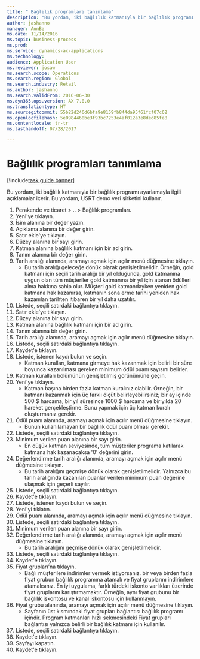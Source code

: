 ```yaml
--- 
title: " Bağlılık programları tanımlama"
description: "Bu yordam, iki bağlılık katmanıyla bir bağlılık programı ayarlamayla ilgili açıklamalar içerir."
author: jashanno
manager: AnnBe
ms.date: 11/14/2016
ms.topic: business-process
ms.prod: 
ms.service: dynamics-ax-applications
ms.technology: 
audience: Application User
ms.reviewer: josaw
ms.search.scope: Operations
ms.search.region: Global
ms.search.industry: Retail
ms.author: jashanno
ms.search.validFrom: 2016-06-30
ms.dyn365.ops.version: AX 7.0.0
ms.translationtype: HT
ms.sourcegitcommit: 55b22d246d6bfa9e8159fb844da95f61fcf07c62
ms.openlocfilehash: 5e0984460be3f93bc7253e4af012a3e8ded85fe8
ms.contentlocale: tr-tr
ms.lasthandoff: 07/28/2017

---
```

# <a name="define-loyalty-programs"></a> Bağlılık programları tanımlama

[!include[task guide banner](../includes/task-guide-banner.md)]

Bu yordam, iki bağlılık katmanıyla bir bağlılık programı ayarlamayla ilgili açıklamalar içerir. Bu yordam, USRT demo veri şirketini kullanır.

1. Perakende ve ticaret > .. > Bağlılık programları.
2. Yeni'ye tıklayın.
3. İsim alanına bir değer yazın.
4. Açıklama alanına bir değer girin.
5. Satır ekle'ye tıklayın.
6. Düzey alanına bir sayı girin.
7. Katman alanına bağlılık katmanı için bir ad girin.
8. Tanım alanına bir değer girin.
9. Tarih aralığı alanında, aramayı açmak için açılır menü düğmesine tıklayın.
    * Bu tarih aralığı geleceğe dönük olarak genişletilmelidir. Örneğin, gold katmanı için seçili tarih aralığı bir yıl olduğunda, gold katmanına uygun olan tüm müşteriler gold katmanına bir yıl için atanan ödülleri alma hakkına sahip olur. Müşteri gold katmandayken yeniden gold katmana hak kazanırsa, katmanın sona erme tarihi yeniden hak kazanılan tarihten itibaren bir yıl daha uzatılır.  
10. Listede, seçili satırdaki bağlantıya tıklayın.
11. Satır ekle'ye tıklayın.
12. Düzey alanına bir sayı girin.
13. Katman alanına bağlılık katmanı için bir ad girin.
14. Tanım alanına bir değer girin.
15. Tarih aralığı alanında, aramayı açmak için açılır menü düğmesine tıklayın.
16. Listede, seçili satırdaki bağlantıya tıklayın.
17. Kaydet'e tıklayın.
18. Listede, istenen kaydı bulun ve seçin.
    * Katman kuralları, katmana girmeye hak kazanmak için belirli bir süre boyunca kazanılması gereken minimum ödül puanı sayısını belirler.  
19. Katman kuralları bölümünün genişletilmiş görünümüne geçin.
20. Yeni'ye tıklayın.
    * Katman başına birden fazla katman kuralınız olabilir. Örneğin, bir katmanı kazanmak için üç farklı ölçüt belirleyebilirsiniz; bir ay içinde 500 $ harcama, bir yıl süresince 1000 $ harcama ve bir yılda 20 hareket gerçekleştirme. Bunu yapmak için üç katman kuralı oluşturmanız gerekir.  
21. Ödül puanı alanında, aramayı açmak için açılır menü düğmesine tıklayın.
    * Bunun kullanılamayan bir bağlılık ödül puanı olması gerekir.  
22. Listede, seçili satırdaki bağlantıya tıklayın.
23. Minimum verilen puan alanına bir sayı girin.
    * En düşük katman seviyesinde, tüm müşteriler programa katılarak katmana hak kazanacaksa '0' değerini girin.  
24. Değerlendirme tarih aralığı alanında, aramayı açmak için açılır menü düğmesine tıklayın.
    * Bu tarih aralığını geçmişe dönük olarak genişletilmelidir. Yalnızca bu tarih aralığında kazanılan puanlar verilen minimum puan değerine ulaşmak için geçerli sayılır.  
25. Listede, seçili satırdaki bağlantıya tıklayın.
26. Kaydet'e tıklayın.
27. Listede, istenen kaydı bulun ve seçin.
28. Yeni'yi tıklatın.
29. Ödül puanı alanında, aramayı açmak için açılır menü düğmesine tıklayın.
30. Listede, seçili satırdaki bağlantıya tıklayın.
31. Minimum verilen puan alanına bir sayı girin.
32. Değerlendirme tarih aralığı alanında, aramayı açmak için açılır menü düğmesine tıklayın.
    * Bu tarih aralığını geçmişe dönük olarak genişletilmelidir.  
33. Listede, seçili satırdaki bağlantıya tıklayın.
34. Kaydet'e tıklayın.
35. Fiyat grupları'na tıklayın.
    * Bağlı müşterilere indirimler vermek istiyorsanız. bir veya birden fazla fiyat grubun bağlılık programına atamalı ve fiyat gruplarını indirimlere atamalısınız. En iyi uygulama, farklı türdeki iskonto varlıkları üzerinde fiyat gruplarını karıştırmamaktır.  Örneğin, aynı fiyat grubunu bir bağlılık iskontosu ve kanal iskontosu için kullanmayın.  
36. Fiyat grubu alanında, aramayı açmak için açılır menü düğmesine tıklayın.
    * Sayfanın üst kısmındaki fiyat grupları bağlantısı bağlılık programı içindir. Program katmanları hızlı sekmesindeki Fiyat grupları bağlantısı yalnızca belirli bir bağlılık katmanı için kullanılır.  
37. Listede, seçili satırdaki bağlantıya tıklayın.
38. Kaydet'e tıklayın.
39. Sayfayı kapatın.
40. Kaydet'e tıklayın.


